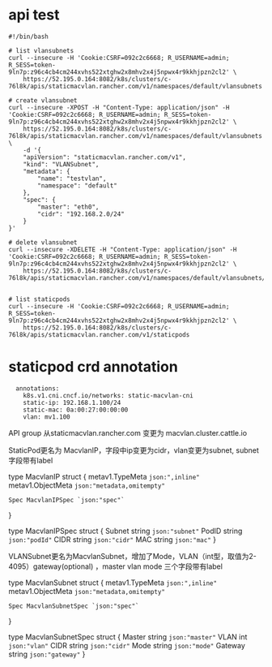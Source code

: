 
# api test

```
#!/bin/bash

# list vlansubnets
curl --insecure -H 'Cookie:CSRF=092c2c6668; R_USERNAME=admin; R_SESS=token-9ln7p:z96c4cb4cm244xvhs522xtghw2x8mhv2x4j5npwx4r9kkhjpzn2cl2' \
    https://52.195.0.164:8082/k8s/clusters/c-76l8k/apis/staticmacvlan.rancher.com/v1/namespaces/default/vlansubnets

# create vlansubnet
curl --insecure -XPOST -H "Content-Type: application/json" -H 'Cookie:CSRF=092c2c6668; R_USERNAME=admin; R_SESS=token-9ln7p:z96c4cb4cm244xvhs522xtghw2x8mhv2x4j5npwx4r9kkhjpzn2cl2' \
    https://52.195.0.164:8082/k8s/clusters/c-76l8k/apis/staticmacvlan.rancher.com/v1/namespaces/default/vlansubnets \
    -d '{
    "apiVersion": "staticmacvlan.rancher.com/v1",
    "kind": "VLANSubnet",
    "metadata": {
        "name": "testvlan",
        "namespace": "default"
    },
    "spec": {
        "master": "eth0",
        "cidr": "192.168.2.0/24"
    }
}'

# delete vlansubnet
curl --insecure -XDELETE -H "Content-Type: application/json" -H 'Cookie:CSRF=092c2c6668; R_USERNAME=admin; R_SESS=token-9ln7p:z96c4cb4cm244xvhs522xtghw2x8mhv2x4j5npwx4r9kkhjpzn2cl2' \
    https://52.195.0.164:8082/k8s/clusters/c-76l8k/apis/staticmacvlan.rancher.com/v1/namespaces/default/vlansubnets/testvlan


# list staticpods
curl --insecure -H 'Cookie:CSRF=092c2c6668; R_USERNAME=admin; R_SESS=token-9ln7p:z96c4cb4cm244xvhs522xtghw2x8mhv2x4j5npwx4r9kkhjpzn2cl2' \
    https://52.195.0.164:8082/k8s/clusters/c-76l8k/apis/staticmacvlan.rancher.com/v1/staticpods

```

# staticpod crd annotation

```
  annotations:
    k8s.v1.cni.cncf.io/networks: static-macvlan-cni
    static-ip: 192.168.1.100/24
    static-mac: 0a:00:27:00:00:00
    vlan: mv1.100
```

API group 从staticmacvlan.rancher.com 变更为 macvlan.cluster.cattle.io

StaticPod更名为 MacvlanIP，字段中ip变更为cidr，vlan变更为subnet, subnet字段带有label

type MacvlanIP struct {
	metav1.TypeMeta   `json:",inline"`
	metav1.ObjectMeta `json:"metadata,omitempty"`

	Spec MacvlanIPSpec `json:"spec"`
}

type MacvlanIPSpec struct {
	Subnet string `json:"subnet"`
	PodID  string `json:"podId"`
	CIDR   string `json:"cidr"`
	MAC    string `json:"mac"`
}

VLANSubnet更名为MacvlanSubnet，增加了Mode，VLAN（int型，取值为2-4095）gateway(optional) ，master vlan mode 三个字段带有label

type MacvlanSubnet struct {
	metav1.TypeMeta   `json:",inline"`
	metav1.ObjectMeta `json:"metadata,omitempty"`

	Spec MacvlanSubnetSpec `json:"spec"`
}

type MacvlanSubnetSpec struct {
	Master string `json:"master"`
	VLAN   int    `json:"vlan"`
	CIDR   string `json:"cidr"`
	Mode   string `json:"mode"`
    Gateway string `json:"gateway"`
}